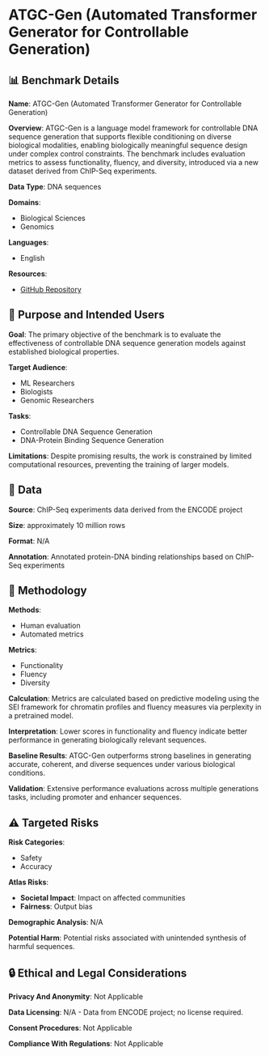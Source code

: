 # ATGC-Gen (Automated Transformer Generator for Controllable Generation)

## 📊 Benchmark Details

**Name**: ATGC-Gen (Automated Transformer Generator for Controllable Generation)

**Overview**: ATGC-Gen is a language model framework for controllable DNA sequence generation that supports flexible conditioning on diverse biological modalities, enabling biologically meaningful sequence design under complex control constraints. The benchmark includes evaluation metrics to assess functionality, fluency, and diversity, introduced via a new dataset derived from ChIP-Seq experiments.

**Data Type**: DNA sequences

**Domains**:
- Biological Sciences
- Genomics

**Languages**:
- English

**Resources**:
- [GitHub Repository](https://github.com/divelab/AIRS/blob/main/OpenBio/ATGC_Gen)

## 🎯 Purpose and Intended Users

**Goal**: The primary objective of the benchmark is to evaluate the effectiveness of controllable DNA sequence generation models against established biological properties.

**Target Audience**:
- ML Researchers
- Biologists
- Genomic Researchers

**Tasks**:
- Controllable DNA Sequence Generation
- DNA-Protein Binding Sequence Generation

**Limitations**: Despite promising results, the work is constrained by limited computational resources, preventing the training of larger models.

## 💾 Data

**Source**: ChIP-Seq experiments data derived from the ENCODE project

**Size**: approximately 10 million rows

**Format**: N/A

**Annotation**: Annotated protein-DNA binding relationships based on ChIP-Seq experiments

## 🔬 Methodology

**Methods**:
- Human evaluation
- Automated metrics

**Metrics**:
- Functionality
- Fluency
- Diversity

**Calculation**: Metrics are calculated based on predictive modeling using the SEI framework for chromatin profiles and fluency measures via perplexity in a pretrained model.

**Interpretation**: Lower scores in functionality and fluency indicate better performance in generating biologically relevant sequences.

**Baseline Results**: ATGC-Gen outperforms strong baselines in generating accurate, coherent, and diverse sequences under various biological conditions.

**Validation**: Extensive performance evaluations across multiple generations tasks, including promoter and enhancer sequences.

## ⚠️ Targeted Risks

**Risk Categories**:
- Safety
- Accuracy

**Atlas Risks**:
- **Societal Impact**: Impact on affected communities
- **Fairness**: Output bias

**Demographic Analysis**: N/A

**Potential Harm**: Potential risks associated with unintended synthesis of harmful sequences.

## 🔒 Ethical and Legal Considerations

**Privacy And Anonymity**: Not Applicable

**Data Licensing**: N/A - Data from ENCODE project; no license required.

**Consent Procedures**: Not Applicable

**Compliance With Regulations**: Not Applicable
